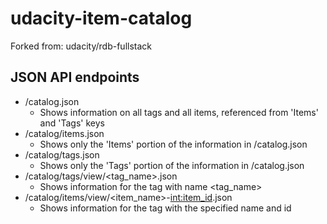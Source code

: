 udacity-item-catalog
=============
Forked from: udacity/rdb-fullstack

JSON API endpoints
-------------
- /catalog.json
    + Shows information on all tags and all items, referenced from 'Items' and 'Tags' keys
- /catalog/items.json
    + Shows only the 'Items' portion of the information in /catalog.json
- /catalog/tags.json
    + Shows only the 'Tags' portion of the information in /catalog.json
- /catalog/tags/view/<tag_name>.json
    + Shows information for the tag with name <tag_name>
- /catalog/items/view/<item_name>-<int:item_id>.json
    + Shows information for the tag with the specified name and id